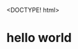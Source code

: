 <DOCTYPE! html>
<html>
  <head>
    <title>test buat</title>
    <h1>hello world</h1>
  </head>
</html>
